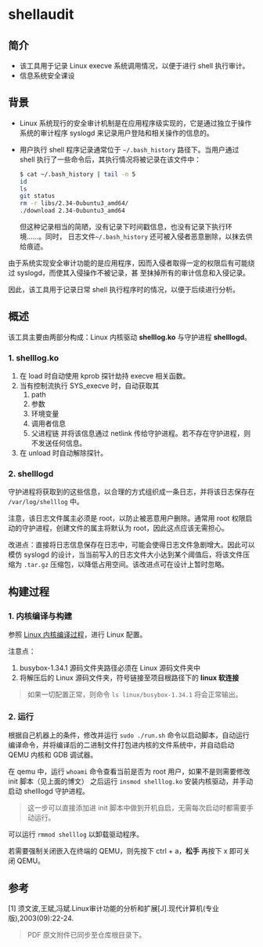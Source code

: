 # shellaudit

## 简介

- 该工具用于记录 Linux execve 系统调用情况，以便于进行 shell 执行审计。
- 信息系统安全课设

## 背景

- Linux 系统现行的安全审计机制是在应用程序级实现的，它是通过独立于操作系统的审计程序 syslogd 来记录用户登陆和相关操作的信息的。
- 用户执行 shell 程序记录通常位于 `~/.bash_history` 路径下。当用户通过 shell 执行了一些命令后，其执行情况将被记录在该文件中：
  
    ```bash
    $ cat ~/.bash_history | tail -n 5                                    
    id
    ls
    git status
    rm -r libs/2.34-0ubuntu3_amd64/
    ./download 2.34-0ubuntu3_amd64
    ```

  但这种记录相当的简陋，没有记录下时间戳信息，也没有记录下执行环境......。同时， 日志文件`~/.bash_history` 还可被入侵者恶意删除，以抹去供给痕迹。

由于系统实现安全审计功能的是应用程序，因而入侵者取得一定的权限后有可能绕过 syslogd，而使其入侵操作不被记录，甚
至抹掉所有的审计信息和入侵记录。

因此，该工具用于记录日常 shell 执行程序时的情况，以便于后续进行分析。

## 概述

该工具主要由两部分构成：Linux 内核驱动 **shelllog.ko** 与守护进程 **shelllogd**。

### 1. shelllog.ko

1. 在 load 时自动使用 kprob 探针劫持 execve 相关函数。 
2. 当有控制流执行 SYS_execve 时，自动获取其 
    1. path
    2. 参数
    3. 环境变量
    4. 调用者信息
    5. 父进程链
   并将该信息通过 netlink 传给守护进程。若不存在守护进程，则不发送任何信息。
3. 在 unload 时自动解除探针。

### 2. shelllogd

守护进程将获取到的这些信息，以合理的方式组织成一条日志，并将该日志保存在 `/var/log/shelllog` 中。

注意，该日志文件属主必须是 root，以防止被恶意用户删除。通常用 root 权限启动的守护进程，创建文件的属主将默认为 root，因此这点应该无需担心。

改进点：直接将日志信息保存在日志中，可能会使得日志文件急剧增大。因此可以模仿 syslogd 的设计，当当前写入的日志文件大小达到某个阈值后，将该文件压缩为 `.tar.gz` 压缩包，以降低占用空间。该改进点可在设计上暂时忽略。

## 构建过程

### 1. 内核编译与构建

参照 [Linux 内核编译过程](https://kiprey.github.io/2021/10/kernel_pwn_introduction/#%E4%BA%8C%E3%80%81%E7%8E%AF%E5%A2%83%E9%85%8D%E7%BD%AE)，进行 Linux 配置。

注意点：
  1. busybox-1.34.1 源码文件夹路径必须在 Linux 源码文件夹中
  2. 将解压后的 Linux 源码文件夹，符号链接至项目根路径下的 **linux 软连接**

> 如果一切配置正常，则命令 `ls linux/busybox-1.34.1` 将会正常输出。

### 2. 运行

根据自己机器上的条件，修改并运行 `sudo ./run.sh` 命令以启动脚本，自动运行编译命令，并将编译后的二进制文件打包进内核的文件系统中，并自动启动 QEMU 内核和 GDB 调试器。

在 qemu 中，运行 `whoami` 命令查看当前是否为 root 用户，如果不是则需要修改 init 脚本（见上面的博文）
之后运行 `insmod shelllog.ko` 安装内核驱动，并手动启动 shelllogd 守护进程。
> 这一步可以直接添加进 init 脚本中做到开机自启，无需每次启动时都需要手动运行。

可以运行 `rmmod shelllog` 以卸载驱动程序。

若需要强制关闭嵌入在终端的 QEMU，则先按下 ctrl + a，**松手** 再按下 x 即可关闭 QEMU。

## 参考

[1] 须文波,王斌,冯斌.Linux审计功能的分析和扩展[J].现代计算机(专业版),2003(09):22-24.

> PDF 原文附件已同步至仓库根目录下。